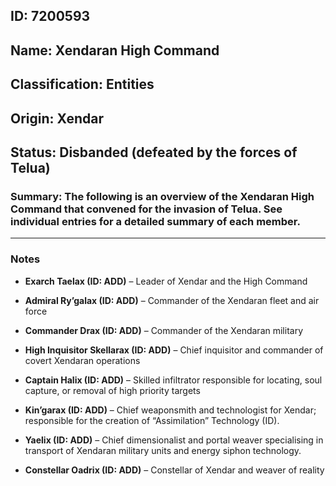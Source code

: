 ## **ID:** 7200593

## **Name:**  Xendaran High Command

## **Classification:**  Entities

## **Origin:** Xendar

## **Status:** Disbanded (defeated by the forces of Telua)

### **Summary:** The following is an overview of the Xendaran High Command that convened for the invasion of Telua. See individual entries for a detailed summary of each member.

---

### **Notes**


* **Exarch Taelax (ID: ADD)** – Leader of Xendar and the High Command

* **Admiral Ry’galax (ID: ADD)** – Commander of the Xendaran fleet and air force

* **Commander Drax (ID: ADD)** – Commander of the Xendaran military

* **High Inquisitor Skellarax (ID: ADD)** – Chief inquisitor and commander of covert Xendaran operations

* **Captain Halix (ID: ADD)** – Skilled infiltrator responsible for locating, soul capture, or removal of high priority targets

* **Kin’garax (ID: ADD)** – Chief weaponsmith and technologist for Xendar; responsible for the creation of “Assimilation” Technology (ID).

* **Yaelix (ID: ADD)** – Chief dimensionalist and portal weaver specialising in transport of Xendaran military units and energy siphon technology.

* **Constellar Oadrix (ID: ADD)** – Constellar of Xendar and weaver of reality
